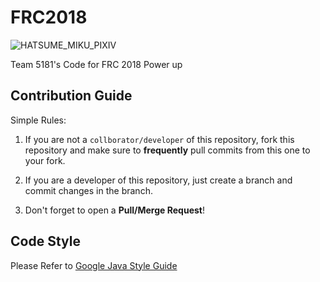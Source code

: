 # FRC2018

![HATSUME_MIKU_PIXIV](https://anime-pictures.net/pictures/download_image/544105-2000x1556-original-cecil86-single-looking+at+viewer-highres-blonde+hair.jpg)


Team 5181's Code for FRC 2018 Power up

## Contribution Guide

Simple Rules:

1. If you are not a `collborator/developer` of this repository,
fork this repository and make sure to **frequently** pull commits
from this one to your fork.

2. If you are a developer of this repository, just create a 
branch and commit changes in the branch. 

3. Don't forget to open a **Pull/Merge Request**! 

## Code Style

Please Refer to [Google Java Style Guide](https://google.github.io/styleguide/javaguide.html)
